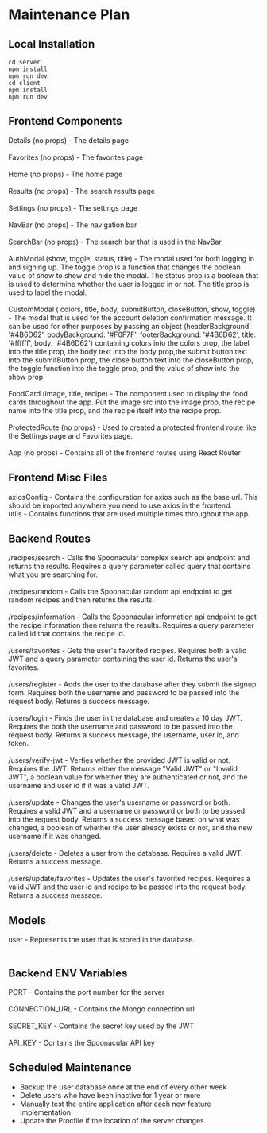 # Maintenance Plan

## Local Installation
```
cd server
npm install
npm run dev
cd client
npm install 
npm run dev
```
## Frontend Components

Details (no props) - The details page
<br>
<br>
Favorites (no props) - The favorites page
<br>
<br>
Home (no props) - The home page
<br>
<br>
Results (no props) - The search results page
<br>
<br>
Settings (no props) - The settings page
<br>
<br>
NavBar (no props) - The navigation bar
<br>
<br>
SearchBar (no props) - The search bar that is used in the NavBar
<br>
<br>
AuthModal (show, toggle, status, title) - The modal used for both logging in and signing up. The toggle prop is a function that changes the boolean value of show to show and hide the modal. The status prop is a boolean that is used to determine whether the user is logged in or not. The title prop is used to label the modal.
<br>
<br>
CustomModal ( colors, title, body, submitButton, closeButton, show, toggle) - The modal that is used for the account deletion confirmation message. It can be used for other purposes by passing an object (headerBackground: '#4B6D62', bodyBackground: '#F0F7F', footerBackground: '#4B6D62', title: '#ffffff', body: '#4B6D62') containing colors into the colors prop, the label into the title prop, the body text into the body prop,the submit button text into the submitButton prop, the close button text into the closeButton prop, the toggle function into the toggle prop, and the value of show into the show prop.
<br>
<br>
FoodCard (image, title, recipe) - The component used to display the food cards throughout the app. Put the image src into the image prop, the recipe name into the title prop, and the recipe itself into the recipe prop.
<br>
<br>
ProtectedRoute (no props) - Used to created a protected frontend route like the Settings page and Favorites page.
<br>
<br>
App (no props) - Contains all of the frontend routes using React Router
<br>

## Frontend Misc Files

axiosConfig - Contains the configuration for axios such as the base url. This should be imported anywhere you need to use axios in the frontend.
<br>
utils - Contains functions that are used multiple times throughout the app.
<br>

## Backend Routes

/recipes/search - Calls the Spoonacular complex search api endpoint and returns the results. Requires a query parameter called query that contains what you are searching for.
<br>
<br>
/recipes/random - Calls the Spoonacular random api endpoint to get random recipes and then returns the results.
<br>
<br>
/recipes/information - Calls the Spoonacular information api endpoint to get the recipe information then returns the results. Requires a query parameter called id that contains the recipe id.
<br>
<br>
/users/favorites - Gets the user's favorited recipes. Requires both a valid JWT and a query parameter containing the user id. Returns the user's favorites.
<br>
<br>
/users/register - Adds the user to the database after they submit the signup form. Requires both the username and password to be passed into the request body. Returns a success message.
<br>
<br>
/users/login - Finds the user in the database and creates a 10 day JWT. Requires the both the username and password to be passed into the request body. Returns a success message, the username, user id, and token.
<br>
<br>
/users/verify-jwt - Verfies whether the provided JWT is valid or not. Requires the JWT. Returns either the message "Valid JWT" or "Invalid JWT", a boolean value for whether they are authenticated or not, and the username and user id if it was a valid JWT.
<br>
<br>
/users/update - Changes the user's username or password or both. Requires a vslid JWT and a username or password or both to be passed into the request body. Returns a success message based on what was changed, a boolean of whether the user already exists or not, and the new username if it was changed.
<br>
<br>
/users/delete - Deletes a user from the database. Requires a valid JWT. Returns a success message.
<br>
<br>
/users/update/favorites - Updates the user's favorited recipes. Requires a valid JWT and the user id and recipe to be passed into the request body. Returns a success message.
<br>

## Models

user - Represents the user that is stored in the database.\
<br>

## Backend ENV Variables

PORT - Contains the port number for the server
<br>
<br>
CONNECTION_URL - Contains the Mongo connection url
<br>
<br>
SECRET_KEY - Contains the secret key used by the JWT
<br>
<br>
API_KEY - Contains the Spoonacular API key
<br>

## Scheduled Maintenance

- Backup the user database once at the end of every other week
- Delete users who have been inactive for 1 year or more 
- Manually test the entire application after each new feature implementation
- Update the Procfile if the location of the server changes
